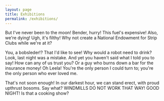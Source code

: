 ```yaml
---
layout: page
title: Exhibitions
permalink: /exhibitions/
---
```


But I've never been to the moon! Bender, hurry! This fuel's expensive! Also, we're dying! Ugh, it's filthy! Why not create a National Endowment for Strip Clubs while we're at it?

You, a bobsleder!? That I'd like to see! Why would a robot need to drink? Look, last night was a mistake. And yet you haven't said what I told you to say! How can any of us trust you? Or a guy who burns down a bar for the insurance money! Oh Leela! You're the only person I could turn to; you're the only person who ever loved me.

That's not soon enough! In our darkest hour, we can stand erect, with proud upthrust bosoms. Say what? WINDMILLS DO NOT WORK THAT WAY! GOOD NIGHT! Is that a cooking show?